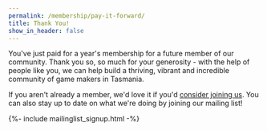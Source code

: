 ```yaml
---
permalink: /membership/pay-it-forward/
title: Thank You!
show_in_header: false
---
```

You've just paid for a year's membership for a future member of our community. Thank you so, so much for your generosity - with the help of people like you, we can help build a thriving, vibrant and incredible community of game makers in Tasmania.

If you aren't already a member, we'd love it if you'd [consider joining us](/membership/). You can also stay up to date on what we're doing by joining our mailing list!

{%- include mailinglist_signup.html -%}


